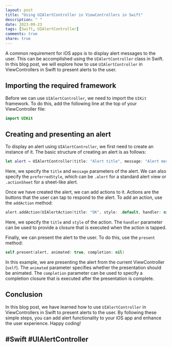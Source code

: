 ```yaml
---
layout: post
title: "Using UIAlertController in ViewControllers in Swift"
description: " "
date: 2023-09-23
tags: [Swift, UIAlertController]
comments: true
share: true
---
```


A common requirement for iOS apps is to display alert messages to the user. This can be accomplished using the `UIAlertController` class in Swift. In this blog post, we will explore how to use `UIAlertController` in ViewControllers in Swift to present alerts to the user.

## Importing the required framework

Before we can use `UIAlertController`, we need to import the `UIKit` framework. To do this, add the following line at the top of your ViewController file:

```swift
import UIKit
```

## Creating and presenting an alert

To display an alert using `UIAlertController`, we first need to create an instance of it. The basic structure of creating an alert is as follows:

```swift
let alert = UIAlertController(title: "Alert title", message: "Alert message", preferredStyle: .alert)
```

Here, we specify the `title` and `message` parameters of the alert. We can also specify the `preferredStyle`, which can be `.alert` for a standard alert view or `.actionSheet` for a sheet-like alert.

Once we have created the alert, we can add actions to it. Actions are the buttons that the user can tap to respond to the alert. To add an action, use the `addAction` method:

```swift
alert.addAction(UIAlertAction(title: "OK", style: .default, handler: nil))
```

Here, we specify the `title` and `style` of the action. The `handler` parameter can be used to provide a closure that is executed when the action is tapped.

Finally, we can present the alert to the user. To do this, use the `present` method:

```swift
self.present(alert, animated: true, completion: nil)
```

In this example, we are presenting the alert from the current ViewController (`self`). The `animated` parameter specifies whether the presentation should be animated. The `completion` parameter can be used to specify a completion closure that is executed after the presentation is complete.

## Conclusion

In this blog post, we have learned how to use `UIAlertController` in ViewControllers in Swift to present alerts to the user. By following these simple steps, you can add alert functionality to your iOS app and enhance the user experience. Happy coding!

## #Swift #UIAlertController